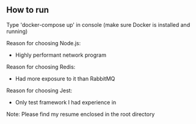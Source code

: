 ## How to run
Type 'docker-compose up' in console (make sure Docker is installed and running)

Reason for choosing Node.js:
- Highly performant network program

Reason for choosing Redis:
- Had more exposure to it than RabbitMQ

Reason for choosing Jest:
- Only test framework I had experience in

Note:
Please find my resume enclosed in the root directory